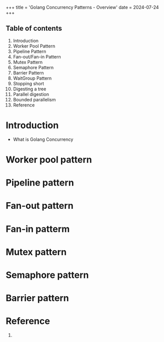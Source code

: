 +++
title = 'Golang Concurrency Patterns - Overview'
date = 2024-07-24
+++

## Table of contents

1. Introduction
2. Worker Pool Pattern
3. Pipeline Pattern
4. Fan-out/Fan-in Pattern
5. Mutex Pattern
6. Semaphore Pattern
7. Barrier Pattern
8. WaitGroup Pattern
9. Stopping short
10. Digesting a tree
11. Parallel digestion
12. Bounded parallelism
13. Reference


# Introduction

- What is Golang Concurrency

# Worker pool pattern

# Pipeline pattern

# Fan-out pattern

# Fan-in patterm

# Mutex pattern

# Semaphore pattern

# Barrier pattern

# Reference

1. 